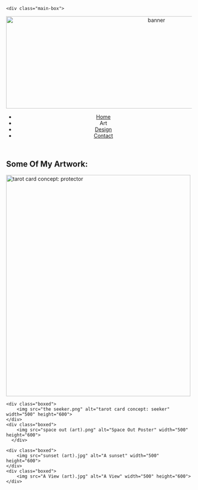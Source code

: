 <body>

    <div class="main-box">
<header>
    <img src="logo.png" alt="banner" class="banner" width="800" height="250">
    <nav id="main-nav">
    <ul>
        <li><a href="index.html">Home</a></li>
        <li>Art</li>
        <li><a href="design.html">Design</a></li>
        <li><a href="contact.html">Contact</a></li>
    </ul>
    </nav>
</header>

<h2>Some Of My Artwork:</h2>
    <div class="boxed">
        <img src="the protector.png" alt="tarot card concept: protector" width="500" height="600"> 
      </div>

    <div class="boxed">
        <img src="the seeker.png" alt="tarot card concept: seeker" width="500" height="600"> 
    </div>
    <div class="boxed">
        <img src="space out (art).png" alt="Space Out Poster" width="500" height="600"> 
      </div>

    <div class="boxed">
        <img src="sunset (art).jpg" alt="A sunset" width="500" height="600"> 
    </div>
    <div class="boxed">
        <img src="A View (art).jpg" alt="A View" width="500" height="600"> 
    </div>
</div>
</body>
</html> 